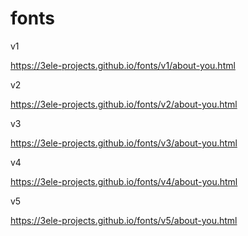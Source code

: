 # fonts

v1

https://3ele-projects.github.io/fonts/v1/about-you.html

v2

https://3ele-projects.github.io/fonts/v2/about-you.html


v3

https://3ele-projects.github.io/fonts/v3/about-you.html


v4

https://3ele-projects.github.io/fonts/v4/about-you.html


v5

https://3ele-projects.github.io/fonts/v5/about-you.html
